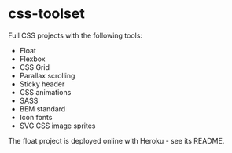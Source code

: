 # css-toolset

Full CSS projects with the following tools:

- Float
- Flexbox
- CSS Grid
- Parallax scrolling
- Sticky header
- CSS animations
- SASS
- BEM standard
- Icon fonts
- SVG CSS image sprites

The float project is deployed online with Heroku - see its README.
